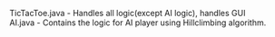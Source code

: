 TicTacToe.java - Handles all logic(except AI logic), handles GUI  
AI.java - Contains the logic for AI player using Hillclimbing algorithm.
